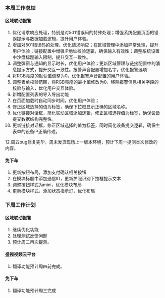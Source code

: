 ### 本周工作总结

#### 区域联动报警

1. 优化请求响应处理，特别是对501错误码的特殊处理；增强系统配置页面的错误提示与数据加载逻辑，提升用户体验。
2. 增加对501错误码的处理，优化请求响应；在区域管理中添加异常处理，提升用户体验；链接配置中增强IP地址校验逻辑，确保输入有效性；调整系统设置中沙盘标题输入限制，提升交互一致性。
3. 调整弹窗与通知的显示时长，优化用户体验；更新区域管理与链接配置中的消息提示方式，提升交互一致性。报警声音配置增加名字。优化报警选项
4. 将RGB亮度的默认值调整为0，优化报警声音配置的用户体验。
5. 调整表单校验范围，将RGB亮度的最小值修改为0，移除报警信息相关字段的校验与输入，优化用户交互体验。
6. 新增配置列表的导入导出功能
7. 在页面加载时自动同步时间，优化用户体验；
9. 修正区域选择的值为标签，确保下拉框显示正确的区域名称。
10. 优化链接对话框，简化联动区域添加逻辑，修正区域选择值为标签，确保设备提交数据结构完整性。
11. 更新链接对话框，修正区域选择的值为标签，同时简化设备提交逻辑，确保主表单的设备IP正确传递。

12.周五bug修复完毕，周末发货现场上一版本环境，预计下周一提测本次修改的内容。

#### 免下车

1. 更新按钮布局，添加支付确认相关按钮
2. 在模块标题中添加通信ID，更新护照识别下拉框提示文本
3. 调整按钮样式为mini，优化模块布局
4. 更新模块样式，添加状态指示灯，优化布局

### 下周工作计划

#### 区域联动报警

1. 继续优化功能
2. 处理测试反馈问题
3. 预计周二再次提测。


#### 盛视视频云平台

1. 翻译功能预计周四前完成。

#### 免下车

1. 翻译功能预计周三完成
